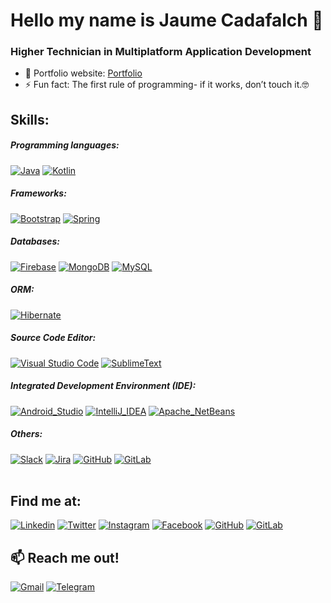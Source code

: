 # Hello my name is  Jaume Cadafalch  👋
### Higher Technician in Multiplatform Application Development

- 🎯 Portfolio website: [Portfolio](https://jcadafalch.github.io/en.html)
- ⚡ Fun fact: The first rule of programming- if it works, don’t touch it.🤓


## Skills:
##### Programming languages:
[![Java](https://img.shields.io/badge/Java-016b9e?style=for-the-badge&logo=java&logoColor=white&labelColor=101010)](https://www.java.com/)
[![Kotlin](https://img.shields.io/badge/Kotlin-01aeff?style=for-the-badge&logo=kotlin&logoColor=white&labelColor=101010)](https://kotlinlang.org/)
</br>
<!--##### Markup Languages:
[![HTML5](https://img.shields.io/badge/HTML5-E34F26?style=for-the-badge&logo=html5&logoColor=white&labelColor=101010)](https://html.spec.whatwg.org/)
[![CSS3](https://img.shields.io/badge/CSS3-1572B6?style=for-the-badge&logo=css3&logoColor=white&labelColor=101010)](https://www.w3.org/Style/CSS/)
</br>-->
##### Frameworks:
[![Bootstrap](	https://img.shields.io/badge/Bootstrap-7811f6?style=for-the-badge&logo=bootstrap&logoColor=white&labelColor=101010)](https://getbootstrap.com/)
[![Spring](https://img.shields.io/badge/Spring-77bc1e?style=for-the-badge&logo=spring&logoColor=white&labelColor=101010)](https://spring.io/)
</br>
##### Databases:
[![Firebase](https://img.shields.io/badge/Firebase-fbca41?style=for-the-badge&logo=firebase&logoColor=white&labelColor=101010)](https://firebase.google.com/)
[![MongoDB](https://img.shields.io/badge/MongoDB-51b340?style=for-the-badge&logo=mongodb&logoColor=white&labelColor=101010)](https://www.mongodb.com/)
[![MySQL](https://img.shields.io/badge/MySQL-1c6c8a?style=for-the-badge&logo=mysql&logoColor=white&labelColor=101010)](https://www.mysql.com/)
</br>
##### ORM:
[![Hibernate](https://img.shields.io/badge/Hibernate-b9b179?style=for-the-badge&logo=hibernate&logoColor=white&labelColor=101010)](https://hibernate.org/)
</br>
##### Source Code Editor:
[![Visual Studio Code](https://img.shields.io/badge/Visual%20Studio%20Code-209bef?style=for-the-badge&logo=visualstudio&logoColor=white&labelColor=101010)](https://code.visualstudio.com/)
[![SublimeText](https://img.shields.io/badge/Sublime%20Text-fc9902?style=for-the-badge&logo=sublimetext&logoColor=white&labelColor=101010)](https://www.sublimetext.com//)
</br>
##### Integrated Development Environment (IDE):
[![Android_Studio](https://img.shields.io/badge/Android_Studio-3edb84?style=for-the-badge&logo=android-studio&logoColor=white&labelColor=101010)](https://developer.android.com/studio)
[![IntelliJ_IDEA](https://img.shields.io/badge/IntelliJ_IDEA-000000.svg?style=for-the-badge&logo=intellij-idea&logoColor=white&labelColor=101010)](https://www.jetbrains.com/es-es/idea/)
[![Apache_NetBeans](https://img.shields.io/badge/apache%20netbeans-2d92e8?style=for-the-badge&logo=apache%20netbeans%20IDE&logoColor=white&labelColor=101010)](https://netbeans.apache.org/)
</br>
##### Others:
[![Slack](https://img.shields.io/badge/Slack-ebb22c?style=for-the-badge&logo=slack&logoColor=white&labelColor=101010)](https://slack.com/)
[![Jira](https://img.shields.io/badge/Jira-2685fb?style=for-the-badge&logo=Jira&logoColor=white&labelColor=101010)](https://www.atlassian.com/software/jira)
[![GitHub](https://img.shields.io/badge/GitHub-100000?style=for-the-badge&logo=github&logoColor=white&labelColor=101010)](https://github.com//)
[![GitLab](https://img.shields.io/badge/GitLab-330F63?style=for-the-badge&logo=gitlab&logoColor=white&labelColor=101010)](https://about.gitlab.com/)
</br>
</br>

## Find me at:
[![Linkedin](https://img.shields.io/badge/-Jaume_Cadafalch-0b66c3?style=for-the-badge&logo=linkedin&logoColor=white&labelColor=101010)](https://www.linkedin.com/in/jaume-cadafalch-2260651a4/)
[![Twitter](https://img.shields.io/badge/-@JaumeCadafalch-1d9af1?style=for-the-badge&logo=twitter&logoColor=white&labelColor=101010)](https://twitter.com/JaumeCadafalch)
[![Instagram](https://img.shields.io/badge/-@jaumecadafalch-E4405F?style=for-the-badge&logo=instagram&logoColor=whitee&labelColor=101010)](https://www.instagram.com/jaumecadafalch/)
[![Facebook](https://img.shields.io/badge/-@Jaume_Cadafalch-0079f6?style=for-the-badge&logo=facebook&logoColor=white&labelColor=101010)](https://www.facebook.com/profile.php?id=100006049759233)
[![GitHub](https://img.shields.io/badge/GitHub-100000?style=for-the-badge&logo=github&logoColor=white&labelColor=101010)](https://github.com/jcadafalch)
[![GitLab](https://img.shields.io/badge/GitLab-330F63?style=for-the-badge&logo=gitlab&logoColor=white&labelColor=101010)](https://gitlab.com/jcadafalch)

## :mailbox: Reach me out!
[![Gmail](https://img.shields.io/badge/-jaumecadafalchmiro-ea4234?style=for-the-badge&logo=gmail&logoColor=white&labelColor=101010)](mailto:jaumecadafalchmiro@gmail.com)
[![Telegram](https://img.shields.io/badge/-Palmo_Palmo-2aa2dd?style=for-the-badge&logo=telegram&logoColor=white&labelColor=101010)](https://www.t.me/palmopalmo02)

<!-- Badges https://dev.to/envoy_/150-badges-for-github-pnk-->
